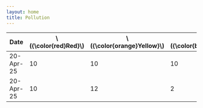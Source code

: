 ```yaml
---
layout: home
title: Pollution
---
```


| Date       | \\({\color{red}Red}\\) | \\({\color{orange}Yellow}\\)      | \\({\color{blue}Blue}\\)      |
| --------   | -------                | --------                          | -------                       |
| 20-Apr-25  | 10                     | 10                                | 10                            |
| 20-Apr-25  | 10                     | 12                                | 2                             |
